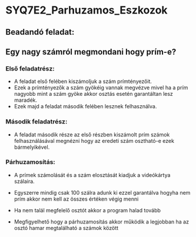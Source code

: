 # SYQ7E2_Parhuzamos_Eszkozok

## Beadandó feladat:

## Egy nagy számról megmondani hogy prím-e?

### Első feladatrész:

- A feladat első felében kiszámoljuk a szám prímtényezőit.
- Ezek a prímtényezők a szám gyökéig vannak megvézve mivel ha a prím nagyobb mint a szám gyöke akkor osztás esetén garantáltan lesz maradék.
- Ezek majd a feladat második felében lesznek felhasználva.

### Második feladatrész:

- A feladat második része az első részben kiszámolt prím számok felhasználásával megnézni hogy az eredeti szám osztható-e ezek bármelyikével.

### Párhuzamosítás:

- A prímek számolását és a szám elosztását kiadjuk a videókártya szálaira.
- Egyszerre mindig csak 100 szálra adunk ki ezzel garantálva hogyha nem prím akkor nem kell az összes értéken végig menni
- Ha nem talál megfelelő osztót akkor a program halad tovább


- Megfigyelhető hogy a párhuzamosítás akkor működik a legjobban ha az osztó hamar megtalálható a számok között
